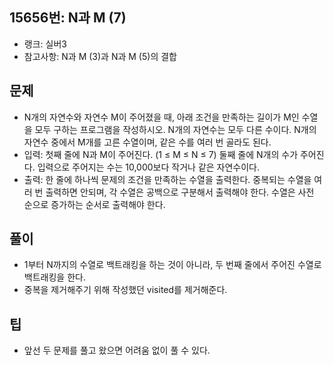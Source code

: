 <h2>15656번: N과 M (7)</h2>
<ul>
  <li>랭크: 실버3</li>
  <li>참고사항: N과 M (3)과 N과 M (5)의 결합</li>
</ul>
<h2>문제</h2>
<ul>
  <li>N개의 자연수와 자연수 M이 주어졌을 때, 아래 조건을 만족하는 길이가 M인 수열을 모두 구하는 프로그램을 작성하시오. N개의 자연수는 모두 다른 수이다. N개의 자연수 중에서 M개를 고른 수열이며, 같은 수를 여러 번 골라도 된다.</li>
  <li>입력: 첫째 줄에 N과 M이 주어진다. (1 ≤ M ≤ N ≤ 7) 둘째 줄에 N개의 수가 주어진다. 입력으로 주어지는 수는 10,000보다 작거나 같은 자연수이다.</li>
  <li>출력: 한 줄에 하나씩 문제의 조건을 만족하는 수열을 출력한다. 중복되는 수열을 여러 번 출력하면 안되며, 각 수열은 공백으로 구분해서 출력해야 한다. 수열은 사전 순으로 증가하는 순서로 출력해야 한다.</li>
</ul>
<h2>풀이</h2>
<ul>
  <li>1부터 N까지의 수열로 백트래킹을 하는 것이 아니라, 두 번째 줄에서 주어진 수열로 백트래킹을 한다.</li>
  <li>중복을 제거해주기 위해 작성했던 visited를 제거해준다.</li>
</ul>
<h2>팁</h2>
<ul>
  <li>앞선 두 문제를 풀고 왔으면 어려움 없이 풀 수 있다.</li>
</ul>
